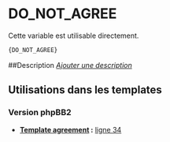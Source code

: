 # DO_NOT_AGREE


Cette variable est utilisable directement.

```html
{DO_NOT_AGREE}
```

##Description
[*Ajouter une description*](https://fa-tvars.appspot.com/var/DO_NOT_AGREE)

## Utilisations dans les templates

### Version phpBB2

* __[Template agreement](subsilver/agreement.md#readme) :__ [ligne 34](../tpl/src/subsilver/agreement.tpl#L34)